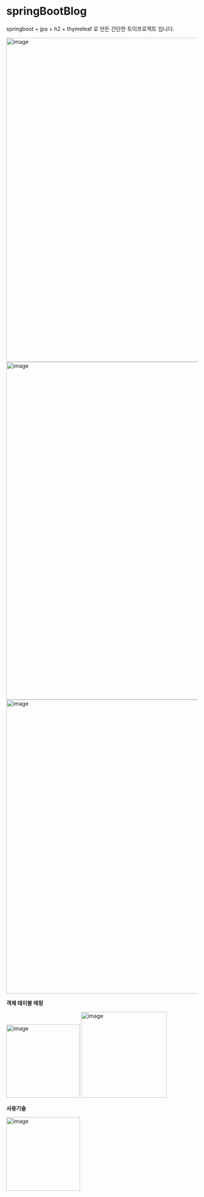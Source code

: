 # springBootBlog
springboot + jpa + h2 + thymeleaf 로 만든 간단한 토이프로젝트 입니다.

<img width="853" alt="image" src="https://user-images.githubusercontent.com/93498749/159592459-cbc5c2bc-8216-4961-9a8a-582e7767ad8a.png">
<img width="889" alt="image" src="https://user-images.githubusercontent.com/93498749/159592586-7216f31a-6958-472d-b53d-3dde2dcca7cb.png">
<img width="774" alt="image" src="https://user-images.githubusercontent.com/93498749/159592503-8ff54d00-37f6-427a-a2f2-9bf27e52c0a4.png">


**객체 테이블 매핑**

<img width="193" alt="image" src="https://user-images.githubusercontent.com/93498749/159592187-ae48cf0c-2c36-4175-9e7c-019a238251df.png">
<img width="226" alt="image" src="https://user-images.githubusercontent.com/93498749/159592194-21bc9410-12ca-412b-b38e-9579f79b280e.png">

**사용기술**



<img width="194" alt="image" src="https://user-images.githubusercontent.com/93498749/159592245-8c7e4339-2696-4a6e-bacd-54e2fe3308c0.png">

